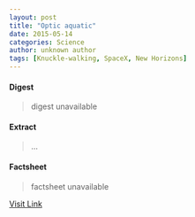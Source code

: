 ```yaml
---
layout: post
title: "Optic aquatic"
date: 2015-05-14
categories: Science
author: unknown author
tags: [Knuckle-walking, SpaceX, New Horizons]
---
```



#### Digest
>digest unavailable

#### Extract
>...

#### Factsheet
>factsheet unavailable

[Visit Link](http://feeds.newscientist.com/c/749/f/10896/s/4648c015/sc/3/l/0L0Snewscientist0N0Carticle0Cmg22630A2110B50A0A0Eoptic0Eaquatic0Bhtml0Dcmpid0FRSS0QNSNS0Q20A120EGLOBAL0Qmagcontents/story01.htm)


